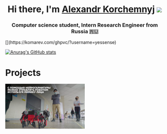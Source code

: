 <h1 align="center">Hi there, I'm <a href="https://vk.com/yesssense" target="_blank">Alexandr Korchemnyj</a> 
<img src="https://github.com/blackcater/blackcater/raw/main/images/Hi.gif" height="32"/></h1>
<h3 align="center">Computer science student, Intern Research Engineer from Russia 🇷🇺</h3>
[](https://komarev.com/ghpvc/?username=yessense)


[![Anurag's GitHub stats](https://github-readme-stats.vercel.app/api?username=Yessense&include_all_commits=true)](https://github.com/anuraghazra/github-readme-stats)

# Projects

<img align="center" src="projects/neural_robot/neural_robot.png" alt="drawing" width=50%/>
